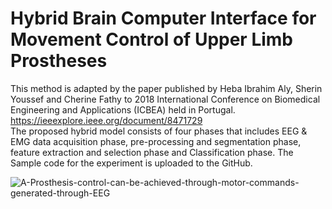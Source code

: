# Hybrid Brain Computer Interface for Movement Control of Upper Limb Prostheses
This method is adapted by the paper published by Heba Ibrahim Aly, Sherin Youssef and Cherine Fathy to 2018 International Conference on Biomedical Engineering and Applications (ICBEA) held in Portugal.<br>
https://ieeexplore.ieee.org/document/8471729 <br>
The proposed hybrid model consists of four phases that includes EEG & EMG data acquisition phase, pre-processing and segmentation phase, feature extraction and selection phase and Classification phase.
The Sample code for the experiment is uploaded to the GitHub.


![A-Prosthesis-control-can-be-achieved-through-motor-commands-generated-through-EEG](https://user-images.githubusercontent.com/72848727/169837079-af7561a9-e17c-4d15-8cbc-fa625e22e461.png)
